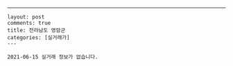 ---
    layout: post
    comments: true
    title: 전라남도 영암군
    categories: [실거래가]
    ---

    2021-06-15 실거래 정보가 없습니다.

    